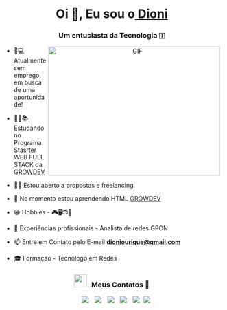 <h1 align="center">Oi 👋, Eu sou o<a href="https://github.com/dioniourique/dioniourique/" target="blank">
Dioni</a></h1>
<h3 align="center">Um entusiasta da Tecnologia &#127470;</h3>

<a target="_blank" align="center">
  <img align="right" top="500" height="300" width="400" alt="GIF" src="https://media.giphy.com/media/SWoSkN6DxTszqIKEqv/giphy.gif">
</a>

- 🔎💻 Atualmente sem emprego, em busca de uma aportunidade!

- 👨‍🎓📚 Estudando no Programa Stasrter WEB FULL STACK da <a href="https://www.growdev.com.br/programs/full-stack" target="blank">
GROWDEV</a>

- 🤝🤞 Estou aberto a propostas e freelancing.

- 🌱 No momento estou aprendendo HTML <a href="https://www.growdev.com.br/programs/full-stack" target="blank">GROWDEV</a>

- 😁 Hobbies - 🎮🖥️📺🎵

- 🛜 Experiências profissionais - Analista de redes GPON

- 📫 Entre em Contato pelo E-mail **dioniourique@gmail.com**

- 🎓 Formação - Tecnólogo em Redes

<h3 align="center" > <img src="https://media.giphy.com/media/iY8CRBdQXODJSCERIr/giphy.gif" width="30" height="30" style="margin-right: 10px;">Meus Contatos 🤝 </h3>

<p align="center">

 <div align="center"  class="icons-social" style="margin-left: 10px;">
        <a style="margin-left: 10px;"  target="blank" href="https://www.linkedin.com/in/dioniourique">
		<img src="https://img.icons8.com/doodle/40/000000/linkedin--v2.png"></a>
        <a style="margin-left: 10px;" target="blank" href="https://github.com/dioniourique">
		<img src="https://img.icons8.com/doodle/40/000000/github--v1.png"></a>
	<a style="margin-left: 10px;" target="_blank" href="https://instagram.com/dioniourique">
		<img src="https://img.icons8.com/doodle/40/000000/instagram-new--v2.png"></a>
	<a style="margin-left: 10px;" target="_blank" href="https://twitter.com/dioniourique">
		<img src="https://img.icons8.com/doodle/1x/twitter-squared--v2.png" ></a>
	<a style="margin-left: 10px;" target="blank" href="https://www.youtube.com/channel/UC_zSi_qlLtiA9X06Ryl417w">
		<img src="https://img.icons8.com/doodle/1x/youtube--v2.png" ></a>
	<a style="margin-left: 5px;" target="_blank" href="https://github.com/dioniourique">
		<img src="https://img.icons8.com/plasticine/0.5x/resume.png" ></a>
      </div>

</p>
